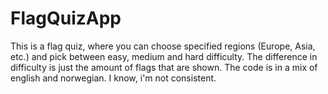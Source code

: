 # FlagQuizApp
This is a flag quiz, where you can choose specified regions (Europe, Asia, etc.) and pick between easy, medium and hard difficulty.
The difference in difficulty is just the amount of flags that are shown.
The code is in a mix of english and norwegian. I know, i'm not consistent.
